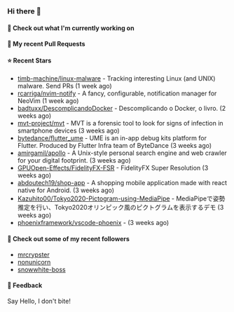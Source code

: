 ### Hi there 👋

#### 👷 Check out what I'm currently working on

#### 🔨 My recent Pull Requests


#### ⭐ Recent Stars

- [timb-machine/linux-malware](https://github.com/timb-machine/linux-malware) - Tracking interesting Linux (and UNIX) malware. Send PRs (1 week ago)
- [rcarriga/nvim-notify](https://github.com/rcarriga/nvim-notify) - A fancy, configurable, notification manager for NeoVim (1 week ago)
- [badtuxx/DescomplicandoDocker](https://github.com/badtuxx/DescomplicandoDocker) - Descomplicando o Docker, o livro. (2 weeks ago)
- [mvt-project/mvt](https://github.com/mvt-project/mvt) - MVT is a forensic tool to look for signs of infection in smartphone devices (3 weeks ago)
- [bytedance/flutter_ume](https://github.com/bytedance/flutter_ume) - UME is an in-app debug kits platform for Flutter. Produced by Flutter Infra team of ByteDance (3 weeks ago)
- [amirgamil/apollo](https://github.com/amirgamil/apollo) - A Unix-style personal search engine and web crawler for your digital footprint. (3 weeks ago)
- [GPUOpen-Effects/FidelityFX-FSR](https://github.com/GPUOpen-Effects/FidelityFX-FSR) - FidelityFX Super Resolution (3 weeks ago)
- [abdoutech19/shop-app](https://github.com/abdoutech19/shop-app) - A shopping mobile application made with react native for Android.  (3 weeks ago)
- [Kazuhito00/Tokyo2020-Pictogram-using-MediaPipe](https://github.com/Kazuhito00/Tokyo2020-Pictogram-using-MediaPipe) - MediaPipeで姿勢推定を行い、Tokyo2020オリンピック風のピクトグラムを表示するデモ (3 weeks ago)
- [phoenixframework/vscode-phoenix](https://github.com/phoenixframework/vscode-phoenix) -  (3 weeks ago)

#### 👯 Check out some of my recent followers

- [mrcrypster](https://github.com/mrcrypster)
- [nonunicorn](https://github.com/nonunicorn)
- [snowwhite-boss](https://github.com/snowwhite-boss)

#### 💬 Feedback

Say Hello, I don't bite!